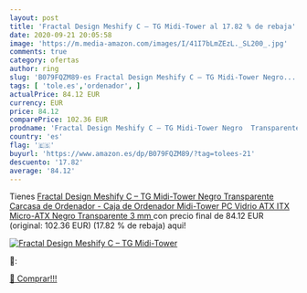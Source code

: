 ```yaml
---
layout: post
title: 'Fractal Design Meshify C – TG Midi-Tower al 17.82 % de rebaja'
date: 2020-09-21 20:05:58
image: 'https://m.media-amazon.com/images/I/41I7bLmZEzL._SL200_.jpg'
comments: true
category: ofertas
author: ring
slug: 'B079FQZM89-es Fractal Design Meshify C – TG Midi-Tower Negro...'
tags: [ 'tole.es','ordenador', ]
actualPrice: 84.12 EUR
currency: EUR
price: 84.12
comparePrice: 102.36 EUR
prodname: 'Fractal Design Meshify C – TG Midi-Tower Negro  Transparente Carcasa de Ordenador - Caja de Ordenador  Midi-Tower  PC  Vidrio  ATX ITX Micro-ATX  Negro  Transparente  3 mm '
country: 'es'
flag: '🇪🇸'
buyurl: 'https://www.amazon.es/dp/B079FQZM89/?tag=tolees-21'
descuento: '17.82'
average: '84.12'
---
```


Tienes [Fractal Design Meshify C – TG Midi-Tower Negro  Transparente Carcasa de Ordenador - Caja de Ordenador  Midi-Tower  PC  Vidrio  ATX ITX Micro-ATX  Negro  Transparente  3 mm ](https://www.amazon.es/dp/B079FQZM89/?tag=tolees-21) con precio final de  84.12 EUR (original: 102.36 EUR) (17.82 %  de rebaja) aqui!

[![Fractal Design Meshify C – TG Midi-Tower](https://m.media-amazon.com/images/I/41I7bLmZEzL._SL200_.jpg)](https://www.amazon.es/dp/B079FQZM89/?tag=tolees-21)

🔎:


[🛒 Comprar!!!](https://www.amazon.es/dp/B079FQZM89/?tag=tolees-21)
